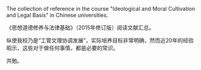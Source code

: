 The collection of reference in the course "Ideological and Moral Cultivation and Legal Basis" in Chinese universities.

《思想道德修养与法律基础》（2015年修订版）阅读文献汇总。

纵使我校乃是“工管文理协调发展”，实际培养目标非常明确，然而近20年的经验昭示，这些对于做任何事情，都是必要的常识。

共勉。
